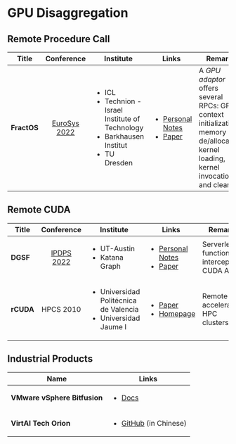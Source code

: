 # GPU Disaggregation

## Remote Procedure Call

| Title       |                          Conference                          | Institute                                                                                                              | Links                                                                                                                                                                            | Remarks                                                                                                                                |
| ----------- | :----------------------------------------------------------: | ---------------------------------------------------------------------------------------------------------------------- | -------------------------------------------------------------------------------------------------------------------------------------------------------------------------------- | -------------------------------------------------------------------------------------------------------------------------------------- |
| **FractOS** | [EuroSys 2022](../../reading-notes/conference/eurosys-2022/) | <ul><li>ICL</li><li>Technion - Israel Institute of Technology</li><li>Barkhausen Institut</li><li>TU Dresden</li></ul> | <ul><li><a href="../../reading-notes/conference/eurosys-2022/fractos.md">Personal Notes</a></li><li><a href="https://dl.acm.org/doi/10.1145/3492321.3519569">Paper</a></li></ul> | A _GPU adaptor_ offers several RPCs: GPU context initialization, memory de/allocation, kernel loading, kernel invocation, and cleanup. |

## Remote CUDA

| Title     |                        Conference                        | Institute                                                                         | Links                                                                                                                                                                     | Remarks                                    |
| --------- | :------------------------------------------------------: | --------------------------------------------------------------------------------- | ------------------------------------------------------------------------------------------------------------------------------------------------------------------------- | ------------------------------------------ |
| **DGSF**  | [IPDPS 2022](../../reading-notes/conference/ipdps-2022/) | <ul><li>UT-Austin</li><li>Katana Graph</li></ul>                                  | <ul><li><a href="../../reading-notes/conference/ipdps-2022/dgsf.md">Personal Notes</a></li><li><a href="https://ieeexplore.ieee.org/document/9820659">Paper</a></li></ul> | Serverless functions; intercept CUDA APIs. |
| **rCUDA** |                         HPCS 2010                        | <ul><li>Universidad Politécnica de Valencia</li><li>Universidad Jaume I</li></ul> | <ul><li><a href="https://ieeexplore.ieee.org/document/5547126">Paper</a></li><li><a href="http://www.rcuda.net/">Homepage</a></li></ul>                                   | Remote GPU acceleration; HPC clusters.     |

## Industrial Products

| Name                         | Links                                                                                               |
| ---------------------------- | --------------------------------------------------------------------------------------------------- |
| **VMware vSphere Bitfusion** | <ul><li><a href="https://docs.vmware.com/en/VMware-vSphere-Bitfusion/index.html">Docs</a></li></ul> |
| **VirtAI Tech Orion**        | <ul><li><a href="https://github.com/virtaitech/orion">GitHub</a> (in Chinese)</li></ul>             |
